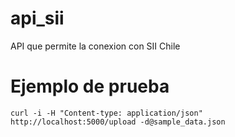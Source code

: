 # api_sii
API que permite la conexion con SII Chile


# Ejemplo de prueba

``` 
curl -i -H "Content-type: application/json" http://localhost:5000/upload -d@sample_data.json 
``` 